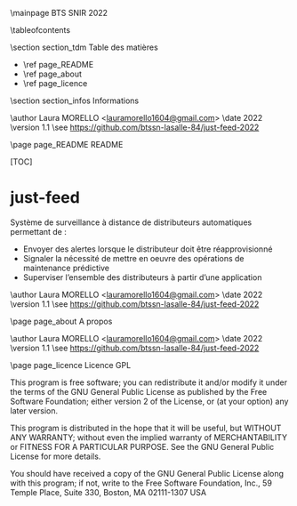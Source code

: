 \mainpage BTS SNIR 2022

\tableofcontents

\section section_tdm Table des matières
- \ref page_README
- \ref page_about
- \ref page_licence

\section section_infos Informations

\author Laura MORELLO <<lauramorello1604@gmail.com>>
\date 2022
\version 1.1
\see https://github.com/btssn-lasalle-84/just-feed-2022


\page page_README README

[TOC]

# just-feed

Système de surveillance à distance de distributeurs automatiques permettant de :

- Envoyer des alertes lorsque le distributeur doit être réapprovisionné
- Signaler la nécessité de mettre en oeuvre des opérations de maintenance prédictive
- Superviser l’ensemble des distributeurs à partir d’une application

\author Laura MORELLO <<lauramorello1604@gmail.com>>
\date 2022
\version 1.1
\see https://github.com/btssn-lasalle-84/just-feed-2022


\page page_about A propos

\author Laura MORELLO <<lauramorello1604@gmail.com>>
\date 2022
\version 1.1
\see https://github.com/btssn-lasalle-84/just-feed-2022


\page page_licence Licence GPL

This program is free software; you can redistribute it and/or modify
it under the terms of the GNU General Public License as published by
the Free Software Foundation; either version 2 of the License, or
(at your option) any later version.

This program is distributed in the hope that it will be useful,
but WITHOUT ANY WARRANTY; without even the implied warranty of
MERCHANTABILITY or FITNESS FOR A PARTICULAR PURPOSE. See the
GNU General Public License for more details.

You should have received a copy of the GNU General Public License
along with this program; if not, write to the Free Software
Foundation, Inc., 59 Temple Place, Suite 330, Boston, MA 02111-1307 USA
